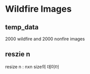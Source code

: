 # Wildfire Images

## temp_data

2000 wildfire and 2000 nonfire images

## reszie n

resize n : nxn size의 데이터
